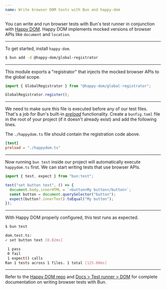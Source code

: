 ```yaml
---
name: Write browser DOM tests with Bun and happy-dom
---
```


You can write and run browser tests with Bun's test runner in conjunction with [Happy DOM](https://github.com/capricorn86/happy-dom). Happy DOM implements mocked versions of browser APIs like `document` and `location`.

---

To get started, install `happy-dom`.

```sh
$ bun add -d @happy-dom/global-registrator
```

---

This module exports a "registrator" that injects the mocked browser APIs to the global scope.

```ts#happydom.ts
import { GlobalRegistrator } from "@happy-dom/global-registrator";

GlobalRegistrator.register();
```

---

We need to make sure this file is executed before any of our test files. That's a job for Bun's built-in [_preload_]() functionality. Create a `bunfig.toml` file in the root of your project (if it doesn't already exist) and add the following lines.

The `./happydom.ts` file should contain the registration code above.

```toml#bunfig.toml
[test]
preload = "./happydom.ts"
```

---

Now running `bun test` inside our project will automatically execute `happydom.ts` first. We can start writing tests that use browser APIs.

```ts
import { test, expect } from "bun:test";

test("set button text", () => {
  document.body.innerHTML = `<button>My button</button>`;
  const button = document.querySelector("button");
  expect(button?.innerText).toEqual("My button");
});
```

---

With Happy DOM properly configured, this test runs as expected.

```sh
$ bun test

dom.test.ts:
✓ set button text [0.82ms]

 1 pass
 0 fail
 1 expect() calls
Ran 1 tests across 1 files. 1 total [125.00ms]
```

---

Refer to the [Happy DOM repo](https://github.com/capricorn86/happy-dom) and [Docs > Test runner > DOM](/docs/test/dom) for complete documentation on writing browser tests with Bun.
